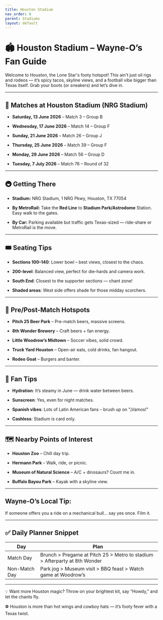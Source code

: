```yaml
---
title: Houston Stadium
nav_order: 8
parent: Stadiums
layout: default
---
```


# 🏟️ Houston Stadium – Wayne-O’s Fan Guide

Welcome to Houston, the Lone Star's footy hotspot! This ain't just oil rigs and rodeos — it’s spicy tacos, skyline views, and a football vibe bigger than Texas itself. Grab your boots (or sneakers) and let’s dive in.

---

## **🎫 Matches at Houston Stadium (NRG Stadium)**

- **Saturday, 13 June 2026** – Match 3 – Group B
    
- **Wednesday, 17 June 2026** – Match 14 – Group F
    
- **Sunday, 21 June 2026** – Match 26 – Group J
    
- **Thursday, 25 June 2026** – Match 39 – Group F
    
- **Monday, 29 June 2026** – Match 56 – Group D
    
- **Tuesday, 7 July 2026** – Match 76 – Round of 32
    

---

## **🚇 Getting There**

- **Stadium:** NRG Stadium, 1 NRG Pkwy, Houston, TX 77054
    
- **By MetroRail:** Take the **Red Line** to **Stadium Park/Astrodome** Station. Easy walk to the gates.
    
- **By Car:** Parking available but traffic gets Texas-sized — ride-share or MetroRail is the move.
    

---

## **🎟️ Seating Tips**

- **Sections 100–140**: Lower bowl – best views, closest to the chaos.
    
- **200-level**: Balanced view, perfect for die-hards and camera work.
    
- **South End**: Closest to the supporter sections — chant zone!
    
- **Shaded areas**: West side offers shade for those midday scorchers.
    

---

## **🍻 Pre/Post-Match Hotspots**

- **Pitch 25 Beer Park** – Pre-match beers, massive screens.
    
- **8th Wonder Brewery** – Craft beers + fan energy.
    
- **Little Woodrow’s Midtown** – Soccer vibes, solid crowd.
    
- **Truck Yard Houston** – Open-air eats, cold drinks, fan hangout.
    
- **Rodeo Goat** – Burgers and banter.
    

---

## **🧭 Fan Tips**

- **Hydration**: It’s steamy in June — drink water between beers.
    
- **Sunscreen**: Yes, even for night matches.
    
- **Spanish vibes**: Lots of Latin American fans – brush up on "¡Vamos!"
    
- **Cashless**: Stadium is card only.
    

---

## **🗺️ Nearby Points of Interest**

- **Houston Zoo** – Chill day trip.
    
- **Hermann Park** – Walk, ride, or picnic.
    
- **Museum of Natural Science** – A/C + dinosaurs? Count me in.
    
- **Buffalo Bayou Park** – Kayak with a skyline view.
    

---

## **Wayne-O’s Local Tip:**

If someone offers you a ride on a mechanical bull… say yes once. Film it.

---

## **✅ Daily Planner Snippet**

|**Day**|**Plan**|
|---|---|
|Match Day|Brunch > Pregame at Pitch 25 > Metro to stadium > Afterparty at 8th Wonder|
|Non-Match Day|Park jog > Museum visit > BBQ feast > Watch game at Woodrow’s|

---

💡 Want more Houston magic? Throw on your brightest kit, say “Howdy,” and let the chants fly.

⚽ Houston is more than hot wings and cowboy hats — it’s footy fever with a Texas twist.